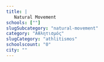 ```yaml
---
title: |
   Natural Movement
schools: [""]
slugSubcategory: "natural-movement"
category: "Αθλητισμός"
slugCategory: "athlitismos"
schoolscount: "0"
city: ""
---
```


